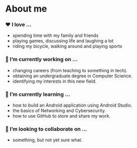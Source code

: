 # About me

### ❤ I love ...
* spending time with my family and friends
* playing games, discussing life and laughing a lot
* riding my bicycle, walking around and playing sports

### 🔭 I’m currently working on ...
* changing careers (from teaching to something in tech).
* obtaining an undergraduate degree in Computer Science.
* identifying my interests in this new field.

### 🌱 I’m currently learning ...
* how to build an Android application using Android Studio.
* the basics of Networking and Cybersecurity.
* how to use GitHub to store and share my work.
  
### 👯 I’m looking to collaborate on ...
* something, but not yet sure what.
